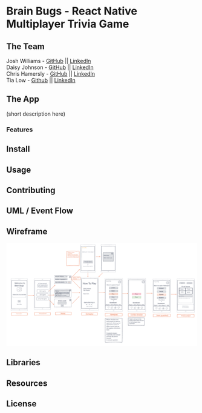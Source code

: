 # Brain Bugs - React Native Multiplayer Trivia Game

## The Team
   
Josh Williams - [GitHub](https://github.com/jswill88) || [LinkedIn](https://www.linkedin.com/in/joshua-s-williams/)      
Daisy Johnson - [GitHub](https://github.com/daisyjanejohnson) || [LinkedIn](https://www.linkedin.com/in/daisyjane-johnson/)      
Chris Hamersly - [GitHub](https://github.com/christopherhamersly) || [LinkedIn](https://www.linkedin.com/in/christopher-hamersly/)             
Tia Low - [Github](https://github.com/TiaLow) || [LinkedIn](https://www.linkedin.com/in/tia-low/)

## The App

(short description here)

### Features

## Install

## Usage

## Contributing

## UML / Event Flow

## Wireframe
![wireframe image](assets/wireframe.png)

## Libraries

## Resources

## License
